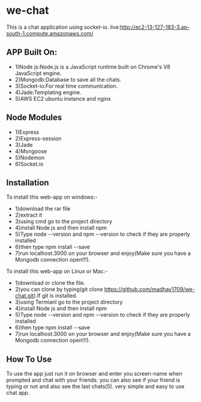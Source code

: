 # we-chat
This is a chat application using socket-io.
live:http://ec2-13-127-183-3.ap-south-1.compute.amazonaws.com/

## APP Built On:
* 1)Node js:Node.js is a JavaScript runtime built on Chrome's V8 JavaScript engine.
* 2)Mongodb:Database to save all the chats.
* 3)Socket-io:For real time communication.
* 4)Jade:Templating engine.
* 5)AWS EC2 ubuntu instance and nginx

## Node Modules
* 1)Express
* 2)Express-session
* 3)Jade
* 4)Mongoose
* 5)Nodemon
* 6)Socket.io

## Installation
To install this web-app on windows:-
* 1)download the rar file
* 2)extract it
* 3)using cmd go to the project directory
* 4)install Node js and then install npm
* 5)Type node --version and npm --version to check if they are properly installed
* 6)then type npm install --save
* 7)run localhost:3000 on your browser and enjoy(Make sure you have a Mongodb connection open!!!).

To install this web-app on Linux or Mac:-
* 1)download or clone the file.
* 2)you can clone by typing(git clone https://github.com/madhav1709/we-chat.git).If git is installed.
* 3)using Termianl go to the project directory
* 4)install Node js and then install npm
* 5)Type node --version and npm --version to check if they are properly installed
* 6)then type npm install --save
* 7)run localhost:3000 on your browser and enjoy(Make sure you have a Mongodb connection open!!!).

## How To Use
To use the app just run it on browser and enter you screen-name when prompted and chat with your friends.
you can also see if your friend is typing or not and also see the last chats(5).
very simple and easy to use chat app.



